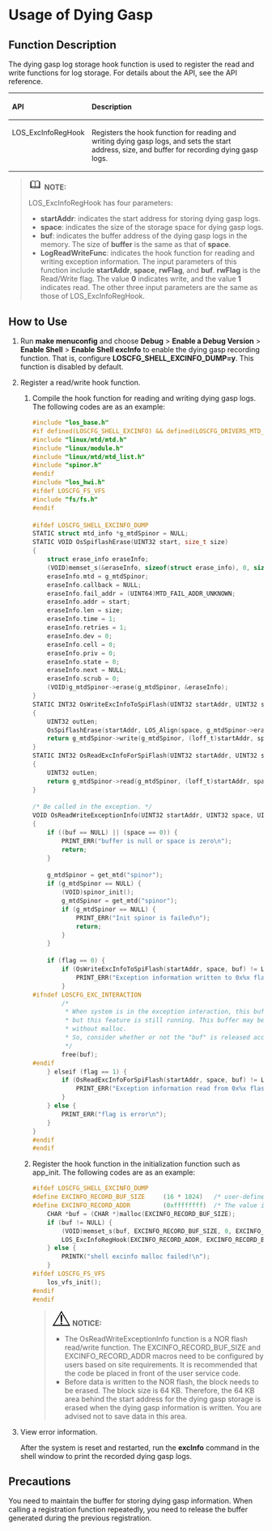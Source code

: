 # Usage of Dying Gasp<a name="EN-US_TOPIC_0312244445"></a>

## Function Description<a name="en-us_topic_0175230516_section13598163943816"></a>

The dying gasp log storage hook function is used to register the read and write functions for log storage. For details about the API, see the API reference.

<a name="en-us_topic_0175230516_table65300298141415"></a>
<table><thead align="left"><tr id="en-us_topic_0175230516_row54518477141415"><th class="cellrowborder" valign="top" width="29.080000000000002%" id="mcps1.1.3.1.1"><p id="en-us_topic_0175230516_p5483720141415"><a name="en-us_topic_0175230516_p5483720141415"></a><a name="en-us_topic_0175230516_p5483720141415"></a>API</p>
</th>
<th class="cellrowborder" valign="top" width="70.92%" id="mcps1.1.3.1.2"><p id="en-us_topic_0175230516_p41528136141415"><a name="en-us_topic_0175230516_p41528136141415"></a><a name="en-us_topic_0175230516_p41528136141415"></a>Description</p>
</th>
</tr>
</thead>
<tbody><tr id="en-us_topic_0175230516_row8335828141415"><td class="cellrowborder" valign="top" width="29.080000000000002%" headers="mcps1.1.3.1.1 "><p id="en-us_topic_0175230516_p64757555141415"><a name="en-us_topic_0175230516_p64757555141415"></a><a name="en-us_topic_0175230516_p64757555141415"></a>LOS_ExcInfoRegHook</p>
</td>
<td class="cellrowborder" valign="top" width="70.92%" headers="mcps1.1.3.1.2 "><p id="en-us_topic_0175230516_p10870613141415"><a name="en-us_topic_0175230516_p10870613141415"></a><a name="en-us_topic_0175230516_p10870613141415"></a>Registers the hook function for reading and writing dying gasp logs, and sets the start address, size, and buffer for recording dying gasp logs.</p>
</td>
</tr>
</tbody>
</table>

>![](public_sys-resources/icon-note.gif) **NOTE:** 
>
>LOS\_ExcInfoRegHook has four parameters:
>-   **startAddr**: indicates the start address for storing dying gasp logs.
>-   **space**: indicates the size of the storage space for dying gasp logs.
>-   **buf**: indicates the buffer address of the dying gasp logs in the memory. The size of  **buffer**  is the same as that of  **space**.
>-   **LogReadWriteFunc**: indicates the hook function for reading and writing exception information. The input parameters of this function include  **startAddr**,  **space**,  **rwFlag**, and  **buf**.  **rwFlag**  is the Read/Write flag. The value  **0**  indicates write, and the value  **1**  indicates read. The other three input parameters are the same as those of LOS\_ExcInfoRegHook.

## How to Use<a name="en-us_topic_0175230516_section104865185441"></a>

1.  Run  **make menuconfig**  and choose  **Debug**  \>  **Enable a Debug Version**  \>  **Enable Shell**  \>  **Enable Shell excInfo**  to enable the dying gasp recording function. That is, configure  **LOSCFG\_SHELL\_EXCINFO\_DUMP=y**. This function is disabled by default.
2.  Register a read/write hook function.
    1.  Compile the hook function for reading and writing dying gasp logs. The following codes are as an example:

        ```c
        #include "los_base.h"
        #if defined(LOSCFG_SHELL_EXCINFO) && defined(LOSCFG_DRIVERS_MTD_SPI_NOR)
        #include "linux/mtd/mtd.h"
        #include "linux/module.h"
        #include "linux/mtd/mtd_list.h"
        #include "spinor.h"
        #endif
        #include "los_hwi.h"
        #ifdef LOSCFG_FS_VFS
        #include "fs/fs.h"
        #endif
        
        #ifdef LOSCFG_SHELL_EXCINFO_DUMP
        STATIC struct mtd_info *g_mtdSpinor = NULL;
        STATIC VOID OsSpiflashErase(UINT32 start, size_t size)
        {
            struct erase_info eraseInfo;
            (VOID)memset_s(&eraseInfo, sizeof(struct erase_info), 0, sizeof(struct erase_info));
            eraseInfo.mtd = g_mtdSpinor;
            eraseInfo.callback = NULL;
            eraseInfo.fail_addr = (UINT64)MTD_FAIL_ADDR_UNKNOWN;
            eraseInfo.addr = start;
            eraseInfo.len = size;
            eraseInfo.time = 1;
            eraseInfo.retries = 1;
            eraseInfo.dev = 0;
            eraseInfo.cell = 0;
            eraseInfo.priv = 0;
            eraseInfo.state = 0;
            eraseInfo.next = NULL;
            eraseInfo.scrub = 0;
            (VOID)g_mtdSpinor->erase(g_mtdSpinor, &eraseInfo);
        }
        STATIC INT32 OsWriteExcInfoToSpiFlash(UINT32 startAddr, UINT32 space, const CHAR *buf)
        {
            UINT32 outLen;
            OsSpiflashErase(startAddr, LOS_Align(space, g_mtdSpinor->erasesize));
            return g_mtdSpinor->write(g_mtdSpinor, (loff_t)startAddr, space, &outLen, buf);
        }
        STATIC INT32 OsReadExcInfoForSpiFlash(UINT32 startAddr, UINT32 space, CHAR *buf)
        {
            UINT32 outLen;
            return g_mtdSpinor->read(g_mtdSpinor, (loff_t)startAddr, space, &outLen, buf);
        }
        
        /* Be called in the exception. */
        VOID OsReadWriteExceptionInfo(UINT32 startAddr, UINT32 space, UINT32 flag, CHAR *buf)
        {
            if ((buf == NULL) || (space == 0)) {
                PRINT_ERR("buffer is null or space is zero\n");
                return;
            }
        
            g_mtdSpinor = get_mtd("spinor");
            if (g_mtdSpinor == NULL) {
                (VOID)spinor_init();
                g_mtdSpinor = get_mtd("spinor");
                if (g_mtdSpinor == NULL) {
                    PRINT_ERR("Init spinor is failed\n");
                    return;
                }
            }
        
            if (flag == 0) {
                if (OsWriteExcInfoToSpiFlash(startAddr, space, buf) != LOS_OK) {
                    PRINT_ERR("Exception information written to 0x%x flash failed\n", startAddr);
                }
        #ifndef LOSCFG_EXC_INTERACTION
                /*
                 * When system is in the exception interaction, this buf was free,
                 * but this feature is still running. This buffer may be used again
                 * without malloc.
                 * So, consider whether or not the "buf" is released according to actual use.
                 */
                free(buf);
        #endif
            } elseif (flag == 1) {
                if (OsReadExcInfoForSpiFlash(startAddr, space, buf) != LOS_OK) {
                    PRINT_ERR("Exception information read from 0x%x flash failed\n", startAddr);
                }
            } else {
                PRINT_ERR("flag is error\n");
            }
        }
        #endif
        #endif
        ```

    2.  Register the hook function in the initialization function such as app\_init. The following codes are as an example:

        ```c
        #ifdef LOSCFG_SHELL_EXCINFO_DUMP
        #define EXCINFO_RECORD_BUF_SIZE     (16 * 1024)   /* user-defined */
        #define EXCINFO_RECORD_ADDR         (0xffffffff)  /* The value is invalid and needs to be defined by users. */
            CHAR *buf = (CHAR *)malloc(EXCINFO_RECORD_BUF_SIZE);
            if (buf != NULL) {
                (VOID)memset_s(buf, EXCINFO_RECORD_BUF_SIZE, 0, EXCINFO_RECORD_BUF_SIZE);
                LOS_ExcInfoRegHook(EXCINFO_RECORD_ADDR, EXCINFO_RECORD_BUF_SIZE, buf, OsReadWriteExceptionInfo);
            } else {
                PRINTK("shell excinfo malloc failed!\n");
            }
        #ifdef LOSCFG_FS_VFS
            los_vfs_init();
        #endif
        #endif
        ```

        >![](public_sys-resources/icon-notice.gif) **NOTICE:** 
        >-   The OsReadWriteExceptionInfo function is a NOR flash read/write function. The EXCINFO\_RECORD\_BUF\_SIZE and EXCINFO\_RECORD\_ADDR macros need to be configured by users based on site requirements. It is recommended that the code be placed in front of the user service code.
        >-   Before data is written to the NOR flash, the block needs to be erased. The block size is 64 KB. Therefore, the 64 KB area behind the start address for the dying gasp storage is erased when the dying gasp information is written. You are advised not to save data in this area.


3.  View error information.

    After the system is reset and restarted, run the  **excInfo**  command in the shell window to print the recorded dying gasp logs.


## Precautions<a name="en-us_topic_0175230516_section7672188125113"></a>

You need to maintain the buffer for storing dying gasp information. When calling a registration function repeatedly, you need to release the buffer generated during the previous registration.

